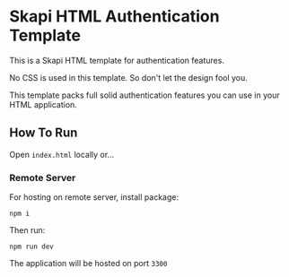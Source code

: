 # Skapi HTML Authentication Template

This is a Skapi HTML template for authentication features.

No CSS is used in this template. So don't let the design fool you.

This template packs full solid authentication features you can use in your HTML application.

## How To Run

Open `index.html` locally or...

### Remote Server

For hosting on remote server, install package:

```
npm i
```

Then run:

```
npm run dev
```

The application will be hosted on port `3300`
